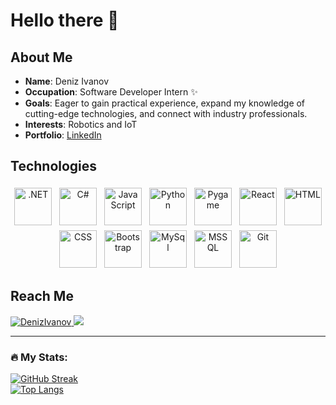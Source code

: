 # Hello there 👋

## About Me
- **Name**: Deniz Ivanov
- **Occupation**: Software Developer Intern ✨
- **Goals**: Eager to gain practical experience, expand my knowledge of cutting-edge technologies, and connect with industry professionals.
- **Interests**: Robotics and IoT
- **Portfolio**: [LinkedIn](https://www.linkedin.com/in/deniz-ivanov/)

## Technologies
<div align="center">
  <img src="https://user-images.githubusercontent.com/25181517/121405754-b4f48f80-c95d-11eb-8893-fc325bde617f.png" alt=".NET" height="60" style="vertical-align:top; margin:4px">
  <img src="https://user-images.githubusercontent.com/25181517/121405384-444d7300-c95d-11eb-959f-913020d3bf90.png" alt="C#" height="60" style="vertical-align:top; margin:4px">
  <img src="https://user-images.githubusercontent.com/25181517/117447155-6a868a00-af3d-11eb-9cfe-245df15c9f3f.png" alt="JavaScript" height="60" style="vertical-align:top; margin:4px">
  <img src="https://user-images.githubusercontent.com/25181517/183423507-c056a6f9-1ba8-4312-a350-19bcbc5a8697.png" alt="Python" height="60" style="vertical-align:top; margin:4px">
  <img src="https://github.com/marwin1991/profile-technology-icons/assets/76012086/cbaed680-d3a4-4693-9de6-23cdf5345928" alt="Pygame" height="60" style="vertical-align:top; margin:4px">
  <img src="https://user-images.githubusercontent.com/25181517/183897015-94a058a6-b86e-4e42-a37f-bf92061753e5.png" alt="React" height="60" style="vertical-align:top; margin:4px">
  <img src="https://user-images.githubusercontent.com/25181517/192158954-f88b5814-d510-4564-b285-dff7d6400dad.png" alt="HTML" height="60" style="vertical-align:top; margin:4px">
  <img src="https://user-images.githubusercontent.com/25181517/183898674-75a4a1b1-f960-4ea9-abcb-637170a00a75.png" alt="CSS" height="60" style="vertical-align:top; margin:4px">
  <img src="https://user-images.githubusercontent.com/25181517/183898054-b3d693d4-dafb-4808-a509-bab54cf5de34.png" alt="Bootstrap" height="60" style="vertical-align:top; margin:4px">
  <img src="https://user-images.githubusercontent.com/25181517/183896128-ec99105a-ec1a-4d85-b08b-1aa1620b2046.png" alt="MySql" height="60" style="vertical-align:top; margin:4px">
  <img src="https://github.com/marwin1991/profile-technology-icons/assets/19180175/3b371807-db7c-45b4-8720-c0cfc901680a" alt="MSSQL" height="60" style="vertical-align:top; margin:4px">
  <img src="https://user-images.githubusercontent.com/25181517/192108372-f71d70ac-7ae6-4c0d-8395-51d8870c2ef0.png" alt="Git" height="60" style="vertical-align:top; margin:4px">
</div>

## Reach Me
<p>
  <a href="https://www.linkedin.com/in/deniz-ivanov/">
    <img src="https://img.shields.io/badge/LinkedIn-0077B5?style=for-the-badge&logo=linkedin&logoColor=white&style=plastic" alt="DenizIvanov">
  </a>
  <a href="https://www.instagram.com/denkataden32/">
    <img src="https://img.shields.io/badge/Instagram-E4405F?style=for-the-badge&logo=instagram&logoColor=white&style=plastic">
  </a>
</p>

---

### 🔥 My Stats:
[![GitHub Streak](http://github-readme-streak-stats.herokuapp.com?user=JacksonJS12&theme=elegant)](https://git.io/streak-stats)  
[![Top Langs](https://github-readme-stats.vercel.app/api/top-langs/?username=JacksonJS12&layout=compact&theme=vision-friendly-dark)](https://github.com/anuraghazra/github-readme-stats)
